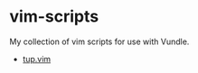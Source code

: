 vim-scripts
===========

My collection of vim scripts for use with Vundle.
* [tup.vim](https://github.com/gittup/tup/blob/master/contrib/syntax/tup.vim)

